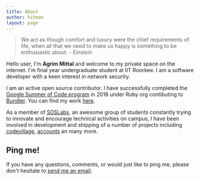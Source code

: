 ```yaml
---
title: About
author: hitman
layout: page
---
```


> We act as though comfort and luxury were the chief requirements of life, when all that we need to make us happy is something to be enthusiastic about. - *Einstein*

Hello user, I'm __Agrim Mittal__ and welcome to my private space on the internet. I'm final year undergraduate student at IIT Roorkee. I am a software developer with a keen interest in network security.

I am an active open source contributor. I have successfully completed the [Google Summer of Code program](https://summerofcode.withgoogle.com/archive/) in 2018 under Ruby org contibuting to [Bundler](https://bundler.io/). You can find my work [here](https://summerofcode.withgoogle.com/archive/2018/projects/5547552766164992/).

As a member of [SDSLabs](https://sdslabs.co), an awesome group of students constantly trying to innovate and encourage technical activities on campus, I have been involved in development and shipping of a number of projects including [codevillage](http://codevillage.sdslabs.co), [accounts](https://accounts.sdslabs.co) an many more.

## Ping me!

If you have any questions, comments, or would just like to ping me, please don't hesitate to [send me an email](mailto:agrimmittal@protonmail.com).

<a href="https://github.com/agrim123"><i class="fab fa-github"></i></a>
<a href="https://twitter.com/agrimittal"><i class="fab fa-twitter"></i></a>
<a href="https://www.linkedin.com/in/agrimmittal/"><i class="fab fa-linkedin-in"></i></a>

